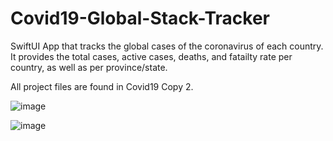# Covid19-Global-Stack-Tracker

SwiftUI App that tracks the global cases of the coronavirus of each country. It provides the total cases, active cases, deaths, and fatailty rate per country, as well as per province/state. 

All project files are found in Covid19 Copy 2. 

![image](https://user-images.githubusercontent.com/100171698/201812989-4cc66229-b26c-4503-bc48-57e01c29bfa3.png)

![image](https://user-images.githubusercontent.com/100171698/201813121-81b87af9-6019-4b48-adc4-0bb53a42846e.png)
